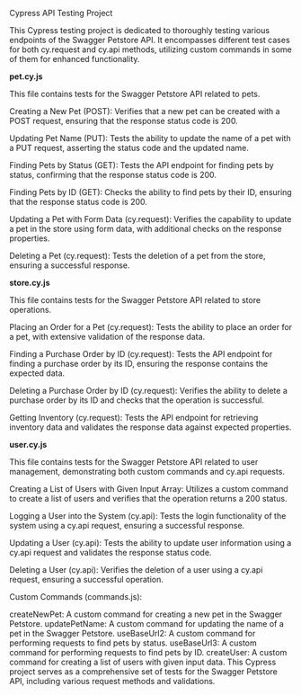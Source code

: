 Cypress API Testing Project

This Cypress testing project is dedicated to thoroughly testing various endpoints of the Swagger Petstore API. It encompasses different test cases for both cy.request and cy.api methods, utilizing custom commands in some of them for enhanced functionality.

**pet.cy.js**

This file contains tests for the Swagger Petstore API related to pets.

Creating a New Pet (POST): Verifies that a new pet can be created with a POST request, ensuring that the response status code is 200.

Updating Pet Name (PUT): Tests the ability to update the name of a pet with a PUT request, asserting the status code and the updated name.

Finding Pets by Status (GET): Tests the API endpoint for finding pets by status, confirming that the response status code is 200.

Finding Pets by ID (GET): Checks the ability to find pets by their ID, ensuring that the response status code is 200.

Updating a Pet with Form Data (cy.request): Verifies the capability to update a pet in the store using form data, with additional checks on the response properties.

Deleting a Pet (cy.request): Tests the deletion of a pet from the store, ensuring a successful response.

**store.cy.js**

This file contains tests for the Swagger Petstore API related to store operations.

Placing an Order for a Pet (cy.request): Tests the ability to place an order for a pet, with extensive validation of the response data.

Finding a Purchase Order by ID (cy.request): Tests the API endpoint for finding a purchase order by its ID, ensuring the response contains the expected data.

Deleting a Purchase Order by ID (cy.request): Verifies the ability to delete a purchase order by its ID and checks that the operation is successful.

Getting Inventory (cy.request): Tests the API endpoint for retrieving inventory data and validates the response data against expected properties.

**user.cy.js**

This file contains tests for the Swagger Petstore API related to user management, demonstrating both custom commands and cy.api requests.

Creating a List of Users with Given Input Array: Utilizes a custom command to create a list of users and verifies that the operation returns a 200 status.

Logging a User into the System (cy.api): Tests the login functionality of the system using a cy.api request, ensuring a successful response.

Updating a User (cy.api): Tests the ability to update user information using a cy.api request and validates the response status code.

Deleting a User (cy.api): Verifies the deletion of a user using a cy.api request, ensuring a successful operation.

Custom Commands (commands.js):

createNewPet: A custom command for creating a new pet in the Swagger Petstore.
updatePetName: A custom command for updating the name of a pet in the Swagger Petstore.
useBaseUrl2: A custom command for performing requests to find pets by status.
useBaseUrl3: A custom command for performing requests to find pets by ID.
createUser: A custom command for creating a list of users with given input data.
This Cypress project serves as a comprehensive set of tests for the Swagger Petstore API, including various request methods and validations.
